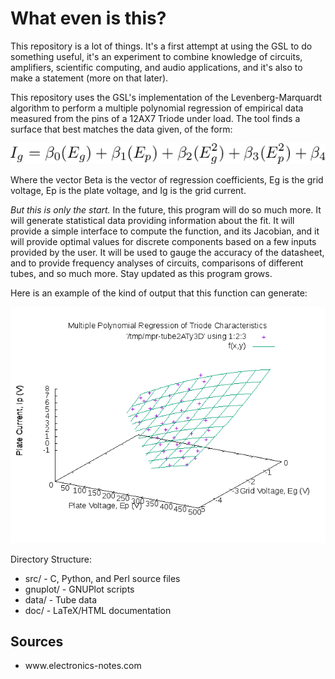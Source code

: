 <h1>What even is this?</h1>
<p>This repository is a lot of things. It's a first attempt at using the GSL to
  do something useful, it's an experiment to combine knowledge of circuits,
  amplifiers, scientific computing, and audio applications, and it's also to
  make a statement (more on that later).</p>
<p>This repository uses the GSL's implementation of the Levenberg-Marquardt
  algorithm to perform a multiple polynomial regression of empirical data
  measured from the pins of a 12AX7 Triode under load. The tool finds a surface
  that best matches the data given, of the form:</p>
<img src="doc/eqn.png" alt="Function">
<p>Where the vector Beta is the vector of regression coefficients, Eg is the
  grid voltage, Ep is the plate voltage, and Ig is the grid current.</p>
<p><em>But this is only the start.</em> In the future, this program will do
  so much more. It will generate statistical data providing information about
  the fit. It will provide a simple interface to compute the function, and its
  Jacobian, and it will provide optimal values for discrete components based on
  a few inputs provided by the user. It will be used to gauge the accuracy of the
  datasheet, and to provide frequency analyses of circuits, comparisons of
  different tubes, and so much more. Stay updated as this program grows.</p>
<p>Here is an example of the kind of output that this function can generate:</p>
<img src="doc/surface.png" alt="Surface">
<p>Directory Structure:</p>
<ul>
  <li>src/ - C, Python, and Perl source files</li>
  <li>gnuplot/ - GNUPlot scripts</li>
  <li>data/ - Tube data</li>
  <li>doc/ - LaTeX/HTML documentation</li>
</ul>
<h2>Sources</h2>
<ul>
  <li>www.electronics-notes.com</li>
</ul>
